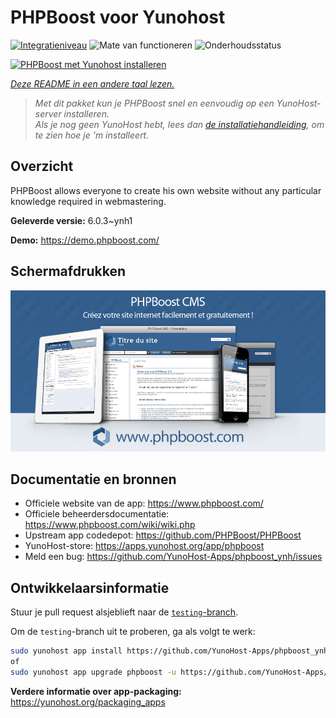 <!--
NB: Deze README is automatisch gegenereerd door <https://github.com/YunoHost/apps/tree/master/tools/readme_generator>
Hij mag NIET handmatig aangepast worden.
-->

# PHPBoost voor Yunohost

[![Integratieniveau](https://apps.yunohost.org/badge/integration/phpboost)](https://ci-apps.yunohost.org/ci/apps/phpboost/)
![Mate van functioneren](https://apps.yunohost.org/badge/state/phpboost)
![Onderhoudsstatus](https://apps.yunohost.org/badge/maintained/phpboost)

[![PHPBoost met Yunohost installeren](https://install-app.yunohost.org/install-with-yunohost.svg)](https://install-app.yunohost.org/?app=phpboost)

*[Deze README in een andere taal lezen.](./ALL_README.md)*

> *Met dit pakket kun je PHPBoost snel en eenvoudig op een YunoHost-server installeren.*  
> *Als je nog geen YunoHost hebt, lees dan [de installatiehandleiding](https://yunohost.org/install), om te zien hoe je 'm installeert.*

## Overzicht

PHPBoost allows everyone to create his own website without any particular knowledge required in webmastering.

**Geleverde versie:** 6.0.3~ynh1

**Demo:** <https://demo.phpboost.com/>

## Schermafdrukken

![Schermafdrukken van PHPBoost](./doc/screenshots/screenshot.png)

## Documentatie en bronnen

- Officiele website van de app: <https://www.phpboost.com/>
- Officiele beheerdersdocumentatie: <https://www.phpboost.com/wiki/wiki.php>
- Upstream app codedepot: <https://github.com/PHPBoost/PHPBoost>
- YunoHost-store: <https://apps.yunohost.org/app/phpboost>
- Meld een bug: <https://github.com/YunoHost-Apps/phpboost_ynh/issues>

## Ontwikkelaarsinformatie

Stuur je pull request alsjeblieft naar de [`testing`-branch](https://github.com/YunoHost-Apps/phpboost_ynh/tree/testing).

Om de `testing`-branch uit te proberen, ga als volgt te werk:

```bash
sudo yunohost app install https://github.com/YunoHost-Apps/phpboost_ynh/tree/testing --debug
of
sudo yunohost app upgrade phpboost -u https://github.com/YunoHost-Apps/phpboost_ynh/tree/testing --debug
```

**Verdere informatie over app-packaging:** <https://yunohost.org/packaging_apps>
